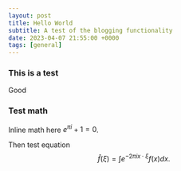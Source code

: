 ```yaml
---
layout: post
title: Hello World
subtitle: A test of the blogging functionality
date: 2023-04-07 21:55:00 +0000
tags: [general]
---
```


### This is a test

Good

### Test math

Inline math here $e^{\pi i} + 1 = 0$.

Then test equation
$$\hat{f}(\xi) = \int e^{-2\pi i x \cdot \xi}f(x) dx.$$


